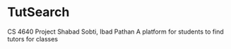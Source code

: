 # TutSearch
CS 4640 Project
Shabad Sobti, Ibad Pathan
A platform for students to find tutors for classes

